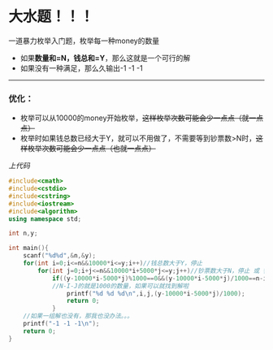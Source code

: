 # 大水题！！！
一道暴力枚举入门题，枚举每一种money的数量
- 如果**数量和=N，钱总和=Y**，那么这就是一个可行的解
- 如果没有一种满足，那么久输出-1 -1 -1


------------
### 优化：
- 枚举可以从10000的money开始枚举，~~这样枚举次数可能会少一点点（就一点点）~~
- 枚举时如果钱总数已经大于Y，就可以不用做了，不需要等到钞票数>N时，~~这样枚举次数可能会少一点点（也就一点点）~~

 _上代码_ 

```cpp
#include<cmath>
#include<cstdio>
#include<cstring>
#include<iostream>
#include<algorithm>
using namespace std;

int n,y;

int main(){
	scanf("%d%d",&n,&y);
	for(int i=0;i<=n&&10000*i<=y;i++)//钱总数大于Y，停止
	    for(int j=0;i+j<=n&&10000*i+5000*j<=y;j++)//钞票数大于N，停止 或 钱总数大于Y，停止
	        if((y-10000*i-5000*j)%1000==0&&(y-10000*i-5000*j)/1000==n-i-j){
            //N-I-J的就是1000的数量，如果可以就找到解啦
	        	printf("%d %d %d\n",i,j,(y-10000*i-5000*j)/1000);
	        	return 0;
			}
	//如果一组解也没有，那我也没办法。。。
	printf("-1 -1 -1\n");
	return 0;
}

```
